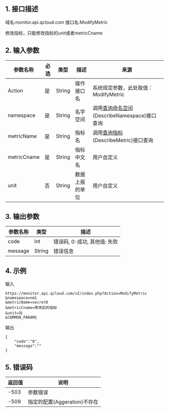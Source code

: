 ## 1. 接口描述
域名:monitor.api.qcloud.com
接口名:ModifyMetric

修改指标，只能修改指标的unit或者metricCname

## 2. 输入参数
| 参数名称 | 必选  | 类型 | 描述 |来源|
|---------|---------|---------|---------|---------|
| Action | 是 | String | 操作接口名|系统规定参数，此处取值：ModifyMetric|
| namespace | 是 | String | 名字空间|调用<a href="/doc/api/255/查询命名空间" title="查询命名空间">查询命名空间</a>(DescribeNamespace)接口查询|
| metricName | 是 | String | 指标名|调用<a href="/doc/api/255/查询指标" title="查询指标">查询指标</a>(DescribeMetric)接口查询|
| metricCname | 是  | String | 指标中文名|用户自定义| 
| unit | 否 | String | 数据上报的单位|用户自定义| 



## 3. 输出参数
| 参数名称 | 类型 | 描述 |
|---------|---------|---------|
| code | Int | 错误码, 0: 成功, 其他值: 失败|
| message | String | 错误信息|


## 4. 示例
输入
```
https://monitor.api.qcloud.com/v2/index.php?Action=ModifyMetric
&namespace=nm1
&metricName=secret0
&metricCname=修改后的指标
&unit=兆
&COMMON_PARAMS
```
输出
```
{
    "code":"0",
    "message":""
}
```
## 5. 错误码

| 返回值 | 说明 |
|---------|---------|
|-503 | 参数错误 | 
|-509 | 指定的配置(Aggeration)不存在 | 

